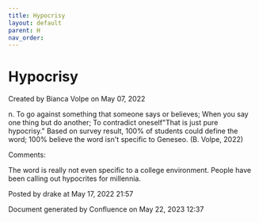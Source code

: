 ```yaml
---
title: Hypocrisy
layout: default
parent: H
nav_order:
---
```


# Hypocrisy

Created by  Bianca Volpe on May 07, 2022

n. To go against something that someone says or believes; When you say one thing but do another; To contradict oneself&quot;That is just pure hypocrisy.&quot; Based on survey result, 100% of students could define the word; 100% believe the word isn't specific to Geneseo. (B. Volpe, 2022)

Comments:

The word is really not even specific to a college environment. People have been calling out hypocrites for millennia.

Posted by drake at May 17, 2022 21:57

Document generated by Confluence on May 22, 2023 12:37


